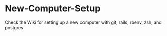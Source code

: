 # New-Computer-Setup
Check the Wiki for setting up a new computer with git, rails, rbenv, zsh, and postgres
